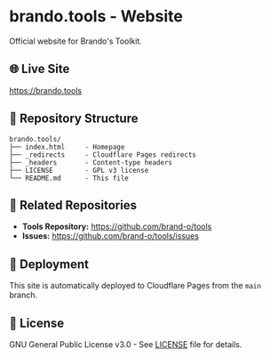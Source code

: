 # brando.tools - Website

Official website for Brando's Toolkit.

## 🌐 Live Site

https://brando.tools

## 📁 Repository Structure

```
brando.tools/
├── index.html     - Homepage
├── _redirects     - Cloudflare Pages redirects
├── _headers       - Content-type headers
├── LICENSE        - GPL v3 license
└── README.md      - This file
```

## 🔗 Related Repositories

- **Tools Repository:** https://github.com/brand-o/tools
- **Issues:** https://github.com/brand-o/tools/issues

## 🚀 Deployment

This site is automatically deployed to Cloudflare Pages from the `main` branch.

## 🔐 License

GNU General Public License v3.0 - See [LICENSE](LICENSE) file for details.
